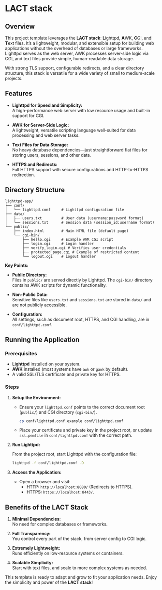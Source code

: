 # LACT stack

## Overview

This project template leverages the **LACT stack**: **L**ighttpd, **A**WK,
**C**GI, and **T**ext files. It’s a lightweight, modular, and extensible setup
for building web applications without the overhead of databases or large
frameworks. Lighttpd serves as the web server, AWK processes server-side logic
via CGI, and text files provide simple, human-readable data storage.

With strong TLS support, configurable redirects, and a clear directory
structure, this stack is versatile for a wide variety of small to medium-scale
projects.


## Features

- **Lighttpd for Speed and Simplicity:**  
  A high-performance web server with low resource usage and built-in support
for CGI.

- **AWK for Server-Side Logic:**  
  A lightweight, versatile scripting language well-suited for data processing
and web server tasks.

- **Text Files for Data Storage:**  
  No heavy database dependencies—just straightforward flat files for storing
users, sessions, and other data.

- **HTTPS and Redirects:**  
  Full HTTPS support with secure configurations and HTTP-to-HTTPS redirection.

## Directory Structure

```plaintext
lighttpd-app/
├── conf/
│   └── lighttpd.conf     # Lighttpd configuration file
├── data/
│   ├── users.txt         # User data (username:password format)
│   └── sessions.txt      # Session data (session_id:username format)
└── public/
    ├── index.html        # Main HTML file (default page)
    └── cgi-bin/
        ├── hello.cgi     # Example AWK CGI script
        ├── login.cgi     # Login handler
        ├── verify_login.cgi # Verifies user credentials
        ├── protected_page.cgi # Example of restricted content
        └── logout.cgi    # Logout handler
```

**Key Points:**

- **Public Directory:**  
  Files in `public/` are served directly by Lighttpd. The `cgi-bin/` directory
contains AWK scripts for dynamic functionality.

- **Non-Public Data:**  
  Sensitive files like `users.txt` and `sessions.txt` are stored in `data/` and
are not publicly accessible.

- **Configuration:**  
  All settings, such as document root, HTTPS, and CGI handling, are in `conf/lighttpd.conf`.

## Running the Application

### Prerequisites

- **Lighttpd** installed on your system.
- **AWK** installed (most systems have `awk` or `gawk` by default).
- A valid SSL/TLS certificate and private key for HTTPS.

### Steps

1. **Setup the Environment:**

   - Ensure your `lighttpd.conf` points to the correct document root
     (`public/`) and CGI directory (`cgi-bin/`).

     ```bash
     cp conf/lighttpd.conf.example conf/lighttpd.conf
     ```

   - Place your certificate and private key in the project root, or update
     `ssl.pemfile` in `conf/lighttpd.conf` with the correct path.

2. **Run Lighttpd:**

   From the project root, start Lighttpd with the configuration file:

   ```bash
   lighttpd -f conf/lighttpd.conf -D
   ```

3. **Access the Application:**

   - Open a browser and visit:
     - HTTP: `http://localhost:8080/` (Redirects to HTTPS).
     - HTTPS: `https://localhost:8443/`.

## Benefits of the LACT Stack

1. **Minimal Dependencies:**  
   No need for complex databases or frameworks.

2. **Full Transparency:**  
   You control every part of the stack, from server config to CGI logic.

3. **Extremely Lightweight:**  
   Runs efficiently on low-resource systems or containers.

4. **Scalable Simplicity:**  
   Start with text files, and scale to more complex systems as needed.

This template is ready to adapt and grow to fit your application needs. Enjoy the simplicity and power of the **LACT stack**!

